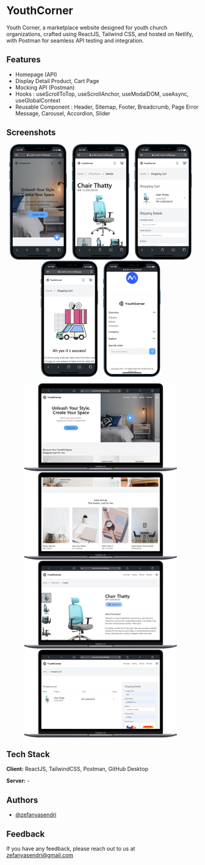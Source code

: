 
# YouthCorner

Youth Corner, a marketplace website designed for youth church organizations, crafted using ReactJS, Tailwind CSS, and hosted on Netlify, with Postman for seamless API testing and integration.
## Features

- Homepage (API)
- Display Detail Product, Cart Page
- Mocking API (Postman)
- Hooks : useScrollToTop, useScrollAnchor, useModalDOM, useAsync, useGlobalContext
- Reusable Component : Header, Sitemap, Footer, Breadcrumb, Page Error Message, Carousel, Accordion, Slider


## Screenshots

<p align="center">
  <img src="https://github.com/zefanyasendri/youthcorner-rfd/blob/main/public/images/screenshot/mobile.png" alt="" style="margin-right: 10px;" width="150">
  <img src="https://github.com/zefanyasendri/youthcorner-rfd/blob/main/public/images/screenshot/detail%204.png" alt="" style="margin-right: 10px;" width="150">
  <img src="https://github.com/zefanyasendri/youthcorner-rfd/blob/main/public/images/screenshot/cart%202.png" alt="" style="margin-right: 10px;" width="150">
  <img src="https://github.com/zefanyasendri/youthcorner-rfd/blob/main/public/images/screenshot/success%202.png" alt="" style="margin-right: 10px;" width="150">
  <img src="https://github.com/zefanyasendri/youthcorner-rfd/blob/main/public/images/screenshot/footer.png" alt="" style="margin-right: 10px;" width="150">
</p>

<p align="center">
  <img src="https://github.com/zefanyasendri/youthcorner-rfd/blob/main/public/images/screenshot/home%203.png" alt="" style="margin-right: 10px;" width="400">
  <img src="https://github.com/zefanyasendri/youthcorner-rfd/blob/main/public/images/screenshot/carousel%20api%204.png" alt="" style="margin-right: 10px;" width="400">
  <img src="https://github.com/zefanyasendri/youthcorner-rfd/blob/main/public/images/screenshot/detail%205.png" alt="" style="margin-right: 10px;" width="400">
  <img src="https://github.com/zefanyasendri/youthcorner-rfd/blob/main/public/images/screenshot/cart%204.png" alt="" style="margin-right: 10px;" width="400">
</p>


## Tech Stack

**Client:** ReactJS, TailwindCSS, Postman, GitHub Desktop

**Server:** -


## Authors

- [@zefanyasendri](https://github.com/zefanyasendri)


## Feedback

If you have any feedback, please reach out to us at zefanyasendri@gmail.com

